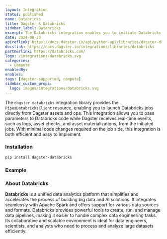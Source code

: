 ```yaml
---
layout: Integration
status: published
name: Databricks
title: Dagster & Databricks
sidebar_label: Databricks
excerpt: The Databricks integration enables you to initiate Databricks jobs directly from Dagster, seamlessly pass parameters to your code, and stream logs and structured messages back into Dagster.
date: 2024-08-20
apireflink: https://docs.dagster.io/api/python-api/libraries/dagster-databricks
docslink: https://docs.dagster.io/integrations/libraries/databricks
partnerlink: https://databricks.com/
logo: /integrations/databricks.svg
categories:
  - Compute
enabledBy:
enables:
tags: [dagster-supported, compute]
sidebar_custom_props: 
  logo: images/integrations/databricks.svg
---
```


The `dagster-databricks` integration library provides the `PipesDatabricksClient` resource, enabling you to launch Databricks jobs directly from Dagster assets and ops. This integration allows you to pass parameters to Databricks code while Dagster receives real-time events, such as logs, asset checks, and asset materializations, from the initiated jobs. With minimal code changes required on the job side, this integration is both efficient and easy to implement.

### Installation

```bash
pip install dagster-databricks
```

### Example

<CodeExample path="docs_beta_snippets/docs_beta_snippets/integrations/databricks/dagster_code.py" language="python" />

<CodeExample path="docs_beta_snippets/docs_beta_snippets/integrations/databricks/databricks_code.py" language="python" />

### About Databricks

**Databricks** is a unified data analytics platform that simplifies and accelerates the process of building big data and AI solutions. It integrates seamlessly with Apache Spark and offers support for various data sources and formats. Databricks provides powerful tools to create, run, and manage data pipelines, making it easier to handle complex data engineering tasks. Its collaborative and scalable environment is ideal for data engineers, scientists, and analysts who need to process and analyze large datasets efficiently.

